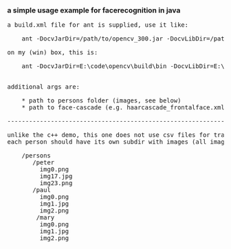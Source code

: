 ### a simple usage example for facerecognition in java

<pre>
a build.xml file for ant is supplied, use it like:

    ant -DocvJarDir=/path/to/opencv_300.jar -DocvLibDir=/path/to/opencv/dlls %*
    
on my (win) box, this is:

    ant -DocvJarDir=E:\code\opencv\build\bin -DocvLibDir=E:\code\opencv\build\bin\Release %*
    

additional args are: 

    * path to persons folder (images, see below)
    * path to face-cascade (e.g. haarcascade_frontalface.xml)

-----------------------------------------------------------------------

unlike the c++ demo, this one does not use csv files for training, but a folder on disk.
each person should have its own subdir with images (all images the same size, ofc.)

    /persons
       /peter
         img0.png
         img17.jpg
         img23.png
       /paul
         img0.png
         img1.jpg
         img2.png
        /mary
         img0.png
         img1.jpg
         img2.png
    
</pre>
